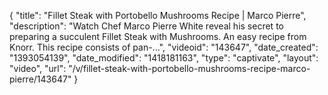 {
    "title": "Fillet Steak with Portobello Mushrooms Recipe | Marco Pierre",
    "description": "Watch Chef Marco Pierre White reveal his secret to preparing a succulent Fillet Steak with Mushrooms. An easy recipe from Knorr. This recipe consists of pan-...",
    "videoid": "143647",
    "date_created": "1393054139",
    "date_modified": "1418181163",
    "type": "captivate",
    "layout": "video",
    "url": "\/v\/fillet-steak-with-portobello-mushrooms-recipe-marco-pierre\/143647"
}